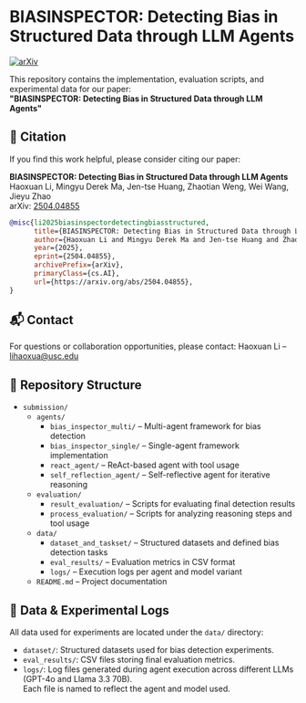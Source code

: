 # BIASINSPECTOR: Detecting Bias in Structured Data through LLM Agents

[![arXiv](https://img.shields.io/badge/arXiv-2504.04855-b31b1b.svg)](https://arxiv.org/abs/2504.04855)

This repository contains the implementation, evaluation scripts, and experimental data for our paper:  
**"BIASINSPECTOR: Detecting Bias in Structured Data through LLM Agents"**  

## 📄 Citation

If you find this work helpful, please consider citing our paper:

**BIASINSPECTOR: Detecting Bias in Structured Data through LLM Agents**  
Haoxuan Li, Mingyu Derek Ma, Jen-tse Huang, Zhaotian Weng, Wei Wang, Jieyu Zhao  
arXiv: [2504.04855](https://arxiv.org/abs/2504.04855)

```bibtex
@misc{li2025biasinspectordetectingbiasstructured,
      title={BIASINSPECTOR: Detecting Bias in Structured Data through LLM Agents}, 
      author={Haoxuan Li and Mingyu Derek Ma and Jen-tse Huang and Zhaotian Weng and Wei Wang and Jieyu Zhao},
      year={2025},
      eprint={2504.04855},
      archivePrefix={arXiv},
      primaryClass={cs.AI},
      url={https://arxiv.org/abs/2504.04855}, 
}
```

## 📬 Contact
For questions or collaboration opportunities, please contact:
Haoxuan Li – lihaoxua@usc.edu


## 📁 Repository Structure

- `submission/`
  - `agents/`
    - `bias_inspector_multi/` – Multi-agent framework for bias detection
    - `bias_inspector_single/` – Single-agent framework implementation
    - `react_agent/` – ReAct-based agent with tool usage
    - `self_reflection_agent/` – Self-reflective agent for iterative reasoning
  - `evaluation/`
    - `result_evaluation/` – Scripts for evaluating final detection results
    - `process_evaluation/` – Scripts for analyzing reasoning steps and tool usage
  - `data/`
    - `dataset_and_taskset/` – Structured datasets and defined bias detection tasks
    - `eval_results/` – Evaluation metrics in CSV format
    - `logs/` – Execution logs per agent and model variant
  - `README.md` – Project documentation


## 📂 Data & Experimental Logs

All data used for experiments are located under the `data/` directory:

- `dataset/`: Structured datasets used for bias detection experiments.
- `eval_results/`: CSV files storing final evaluation metrics.
- `logs/`: Log files generated during agent execution across different LLMs (GPT-4o and Llama 3.3 70B).  
  Each file is named to reflect the agent and model used.
